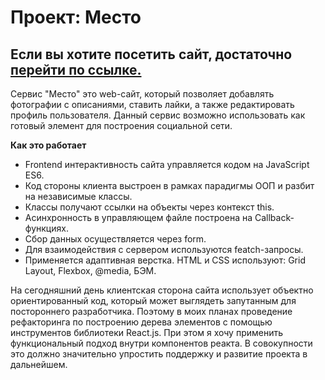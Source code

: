 # Проект: Место

## Eсли вы хотите посетить сайт, достаточно [перейти по ссылке.](https://mycodetherapy.github.io/mesto/index.html)

Сервис "Место" это web-сайт, который позволяет добавлять фотографии с описаниями, ставить лайки, а также редактировать профиль пользователя.
Данный сервис возможно использовать как готовый элемент для построения социальной сети.

**Как это работает**

* Frontend интерактивность сайта управляется кодом на JavaScript  ES6.
* Код стороны клиента выстроен в рамках парадигмы ООП и разбит на независимые классы.
* Классы получают ссылки на объекты через контекст this.
* Асинхронность в управляющем файле построена на Callback-функциях.
* Сбор данных осуществляется через form.
* Для взаимодействия с сервером используются featch-запросы.
* Применяется адаптивная верстка. HTML и CSS используют: Grid Layout, Flexbox, @media, БЭМ.

На сегодняшний день клиентская сторона сайта использует объектно ориентированный код, который может выглядеть запутанным для постороннего разработчика. Поэтому в моих планах проведение рефакторинга по построению дерева элементов с помощью инструментов библиотеки React.js. При этом я хочу применить функциональный подход внутри компонентов реакта. В совокупности это должно значительно упростить поддержку и развитие проекта в дальнейшем.
